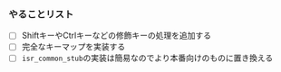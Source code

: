 ### やることリスト
- [ ] ShiftキーやCtrlキーなどの修飾キーの処理を追加する
- [ ] 完全なキーマップを実装する
- [ ] `isr_common_stub`の実装は簡易なのでより本番向けのものに置き換える